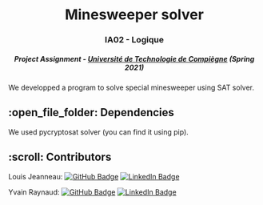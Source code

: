 <h1 align="center"> Minesweeper solver </h1>
<h3 align="center"> IA02 - Logique </h3>
<h5 align="center"> Project Assignment - <a href="https://www.utc.fr/">Université de Technologie de Compiègne</a> (Spring 2021) </h5>


<p>We developped a program to solve special minesweeper using SAT solver. </p>

<h2> :open_file_folder: Dependencies</h2>

<p> We used pycryptosat solver (you can find it using pip). </p>


<!-- CREDITS -->
<h2 id="contributors"> :scroll: Contributors</h2>



Louis Jeanneau: [![GitHub Badge](https://img.shields.io/badge/GitHub-100000?style=for-the-badge&logo=github&logoColor=white)](https://gitlab.utc.fr/ljeannea)
[![LinkedIn Badge](https://img.shields.io/badge/LinkedIn-0077B5?style=for-the-badge&logo=linkedin&logoColor=white)](https://www.linkedin.com/in/louis-jeanneau/)


Yvain Raynaud: [![GitHub Badge](https://img.shields.io/badge/GitHub-100000?style=for-the-badge&logo=github&logoColor=white)](https://github.com/Raynaudy)
[![LinkedIn Badge](https://img.shields.io/badge/LinkedIn-0077B5?style=for-the-badge&logo=linkedin&logoColor=white)](https://www.linkedin.com/in/yvain-raynaud/)



